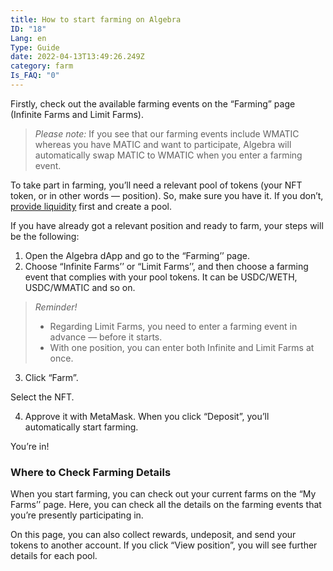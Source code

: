 ```yaml
---
title: How to start farming on Algebra
ID: "18"
Lang: en
Type: Guide
date: 2022-04-13T13:49:26.249Z
category: farm
Is_FAQ: "0"
---
```

Firstly, check out the available farming events on the “Farming” page (Infinite Farms and Limit Farms).

> *Please note:* If you see that our farming events include WMATIC whereas you have MATIC and want to participate, Algebra will automatically swap MATIC to WMATIC when you enter a farming event.

To take part in farming, you’ll need a relevant pool of tokens (your NFT token, or in other words — position). So, make sure you have it. If you don’t, [provide liquidity](https://docs.google.com/document/d/1GRzlSy1AAh4iRKR9W30OCUtmTr3_7gVdK4Pzq-9MWCo/edit#heading=h.2wc3g5ylgxe4) first and create a pool.

If you have already got a relevant position and ready to farm, your steps will be the following:

1. Open the Algebra dApp and go to the “Farming’’ page.
2. Choose “Infinite Farms’’ or “Limit Farms’’, and then choose a farming event that complies with your pool tokens. It can be USDC/WETH, USDC/WMATIC and so on. 

> *Reminder!*
>
> * Regarding Limit Farms, you need to enter a farming event in advance — before it starts. 
> * With one position, you can enter both Infinite and Limit Farms at once.

3. Click “Farm”.

Select the NFT.

4. Approve it with MetaMask. When you click “Deposit”, you’ll automatically start farming.

You’re in!

### Where to Check Farming Details

When you start farming, you can check out your current farms on the “My Farms’’ page. Here, you can check all the details on the farming events that you’re presently participating in.

On this page, you can also collect rewards, undeposit, and send your tokens to another account. If you click “View position”, you will see further details for each pool.